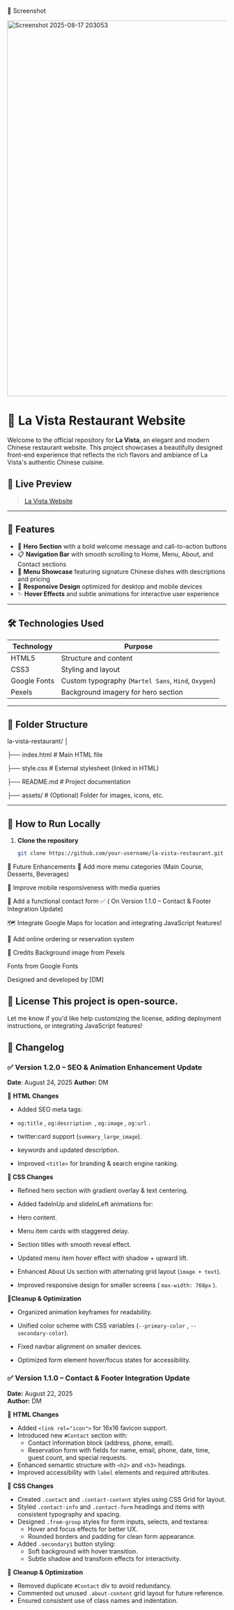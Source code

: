 
📸 Screenshot

<img width="1897" height="862" alt="Screenshot 2025-08-17 203053" src="https://github.com/user-attachments/assets/ec844fb7-9bd5-4c70-9628-61c08345bfd5" />

# 🥢 La Vista Restaurant Website

Welcome to the official repository for **La Vista**, an elegant and modern Chinese restaurant website. This project showcases a beautifully designed front-end experience that reflects the rich flavors and ambiance of La Vista's authentic Chinese cuisine.

## 🌟 Live Preview

> [La Vista Website](https://lavista.netlify.app/)
-------------------

## 📌 Features

- 🎯 **Hero Section** with a bold welcome message and call-to-action buttons
- 📋 **Navigation Bar** with smooth scrolling to Home, Menu, About, and Contact sections
- 🍜 **Menu Showcase** featuring signature Chinese dishes with descriptions and pricing
- 🎨 **Responsive Design** optimized for desktop and mobile devices
- ✨ **Hover Effects** and subtle animations for interactive user experience

---

## 🛠️ Technologies Used

| Technology | Purpose |
|------------|---------|
| HTML5      | Structure and content |
| CSS3       | Styling and layout |
| Google Fonts | Custom typography (`Martel Sans`, `Hind`, `Oxygen`) |
| Pexels     | Background imagery for hero section |

---

## 📂 Folder Structure

la-vista-restaurant/ │ 

├── index.html # Main HTML file

├── style.css # External stylesheet (linked in HTML) 

├── README.md # Project documentation 

├── assets/ # (Optional) Folder for images, icons, etc.

---

## 🚀 How to Run Locally

1. **Clone the repository**
   ```bash
   git clone https://github.com/your-username/la-vista-restaurant.git

📌 Future Enhancements
🧾 Add more menu categories (Main Course, Desserts, Beverages)

📱 Improve mobile responsiveness with media queries

📧 Add a functional contact form ✅ ( On Version 1.1.0 – Contact & Footer Integration Update)

🗺️ Integrate Google Maps for location and integrating JavaScript features!

🛒 Add online ordering or reservation system

🙌 Credits
Background image from Pexels

Fonts from Google Fonts

Designed and developed by [DM]

📃 License
This project is open-source.
---

Let me know if you'd like help customizing the license, adding deployment instructions, or integrating JavaScript features!

## 📜 Changelog

### ✅ Version 1.2.0 – SEO & Animation Enhancement Update
**Date**: August 24, 2025
**Author:** DM

🔧 **HTML Changes**

- Added SEO meta tags:

- `og:title` , `og:description `, `og:image` , `og:url` .

- twitter:card support (`summary_large_image`).

- keywords and updated description.

- Improved `<title>` for branding & search engine ranking.


**🎨 CSS Changes**

- Refined hero section with gradient overlay & text centering.

- Added fadeInUp and slideInLeft animations for:

- Hero content.

- Menu item cards with staggered delay.

- Section titles with smooth reveal effect.

- Updated menu item hover effect with shadow + upward lift.

- Enhanced About Us section with alternating grid layout (`image + text`).

- Improved responsive design for smaller screens (  `max-width: 768px` ).

🧹**Cleanup & Optimization**

- Organized animation keyframes for readability.

- Unified color scheme with CSS variables (`--primary-color` , `--secondary-color`).

- Fixed navbar alignment on smaller devices.

- Optimized form element hover/focus states for accessibility.


### ✅ **Version 1.1.0** – Contact & Footer Integration Update  
**Date:** August 22, 2025  
**Author:** DM  

🔧 **HTML Changes**
- Added `<link rel="icon">` for 16x16 favicon support.  
- Introduced new `#Contact` section with:  
  - Contact information block (address, phone, email).  
  - Reservation form with fields for name, email, phone, date, time, guest count, and special requests.  
- Enhanced semantic structure with `<h2>` and `<h3>` headings.  
- Improved accessibility with `label` elements and required attributes.  

🎨 **CSS Changes**
- Created `.contact` and `.contact-content` styles using CSS Grid for layout.  
- Styled `.contact-info` and `.contact-form` headings and items with consistent typography and spacing.  
- Designed `.from-group` styles for form inputs, selects, and textarea:  
  - Hover and focus effects for better UX.  
  - Rounded borders and padding for clean form appearance.  
- Added `.secondary1` button styling:  
  - Soft background with hover transition.  
  - Subtle shadow and transform effects for interactivity.  

🧹 **Cleanup & Optimization**
- Removed duplicate `#Contact` div to avoid redundancy.  
- Commented out unused `.about-content` grid layout for future reference.  
- Ensured consistent use of class names and indentation.  

